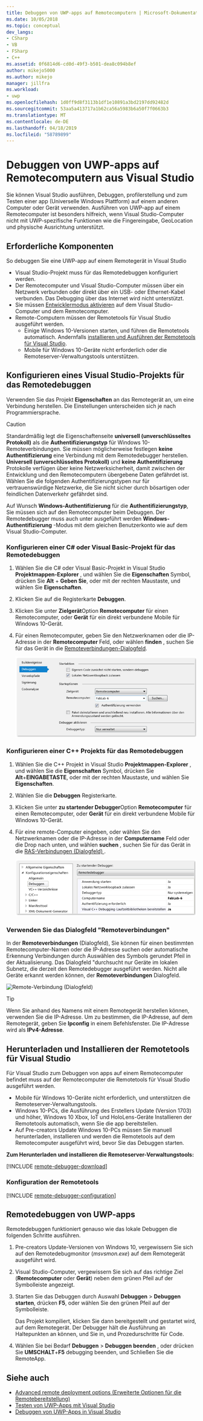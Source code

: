 ```yaml
---
title: Debuggen von UWP-apps auf Remotecomputern | Microsoft-Dokumentation
ms.date: 10/05/2018
ms.topic: conceptual
dev_langs:
- CSharp
- VB
- FSharp
- C++
ms.assetid: 0f6814d6-cd0d-49f3-b501-dea8c094b8ef
author: mikejo5000
ms.author: mikejo
manager: jillfra
ms.workload:
- uwp
ms.openlocfilehash: 1d0ff9d8f3113b1df1e10891a3bd2197dd92482d
ms.sourcegitcommit: 53aa5a413717a1b62ca56a5983b6a50f7f0663b3
ms.translationtype: MT
ms.contentlocale: de-DE
ms.lasthandoff: 04/18/2019
ms.locfileid: "58789899"
---
```

# <a name="debug-uwp-apps-on-remote-machines-from-visual-studio"></a>Debuggen von UWP-apps auf Remotecomputern aus Visual Studio

Sie können Visual Studio ausführen, Debuggen, profilerstellung und zum Testen einer app (Universelle Windows Plattform) auf einem anderen Computer oder Gerät verwenden. Ausführen von UWP-app auf einem Remotecomputer ist besonders hilfreich, wenn Visual Studio-Computer nicht mit UWP-spezifische Funktionen wie die Fingereingabe, GeoLocation und physische Ausrichtung unterstützt.

##  <a name="BKMK_Prerequisites"></a> Erforderliche Komponenten

So debuggen Sie eine UWP-app auf einem Remotegerät in Visual Studio

- Visual Studio-Projekt muss für das Remotedebuggen konfiguriert werden.
- Der Remotecomputer und Visual Studio-Computer müssen über ein Netzwerk verbunden oder direkt über ein USB- oder Ethernet-Kabel verbunden. Das Debugging über das Internet wird nicht unterstützt.
- Sie müssen [Entwicklermodus aktivieren](/windows/uwp/get-started/enable-your-device-for-development) auf dem Visual Studio-Computer und dem Remotecomputer.
- Remote-Computern müssen der Remotetools für Visual Studio ausgeführt werden.
  - Einige Windows 10-Versionen starten, und führen die Remotetools automatisch. Andernfalls [installieren und Ausführen der Remotetools für Visual Studio](#BKMK_download).
  - Mobile für Windows 10-Geräte nicht erforderlich oder die Remoteserver-Verwaltungstools unterstützen.

##  <a name="BKMK_ConnectVS"></a> Konfigurieren eines Visual Studio-Projekts für das Remotedebuggen
<a name="BKMK_DirectConnect"></a> Verwenden Sie das Projekt **Eigenschaften** an das Remotegerät an, um eine Verbindung herstellen. Die Einstellungen unterscheiden sich je nach Programmiersprache.

> [!CAUTION]
> Standardmäßig legt die Eigenschaftenseite **universell (unverschlüsseltes Protokoll)** als die **Authentifizierungstyp** für Windows 10-Remoteverbindungen. Sie müssen möglicherweise festlegen **keine Authentifizierung** eine Verbindung mit dem Remotedebugger herstellen. **Universell (unverschlüsseltes Protokoll)** und **keine Authentifizierung** Protokolle verfügen über keine Netzwerksicherheit, damit zwischen der Entwicklung und den Remotecomputern übergebene Daten gefährdet ist. Wählen Sie die folgenden Authentifizierungstypen nur für vertrauenswürdige Netzwerke, die Sie nicht sicher durch bösartigen oder feindlichen Datenverkehr gefährdet sind.
>
>Auf Wunsch **Windows-Authentifizierung** für die **Authentifizierungstyp**, Sie müssen sich auf den Remotecomputer beim Debuggen. Der Remotedebugger muss auch unter ausgeführt werden **Windows-Authentifizierung** -Modus mit dem gleichen Benutzerkonto wie auf dem Visual Studio-Computer.

###  <a name="BKMK_Choosing_the_remote_device_for_C__and_Visual_Basic_projects"></a> Konfigurieren einer C# oder Visual Basic-Projekt für das Remotedebuggen

1. Wählen Sie die C# oder Visual Basic-Projekt in Visual Studio **Projektmappen-Explorer** , und wählen Sie die **Eigenschaften** Symbol, drücken Sie **Alt** +  **Geben Sie**, oder mit der rechten Maustaste, und wählen Sie **Eigenschaften**.

1.  Klicken Sie auf die Registerkarte **Debuggen**.

1.  Klicken Sie unter **Zielgerät**Option **Remotecomputer** für einen Remotecomputer, oder **Gerät** für ein direkt verbundene Mobile für Windows 10-Gerät.

1.  Für einen Remotecomputer, geben Sie den Netzwerknamen oder die IP-Adresse in der **Remotecomputer** Feld, oder wählen **finden** , suchen Sie für das Gerät in die [Remoteverbindungen-Dialogfeld](#remote-connections).

    ![Verwaltete Projekteigenschaften für Remotedebugging](../debugger/media/vsrun_managed_projprop_remote.png "verwalteten Debug-Projekteigenschaften")

###  <a name="BKMK_Choosing_the_remote_device_for_JavaScript_and_C___projects"></a> Konfigurieren einer C++ Projekts für das Remotedebuggen

1.  Wählen Sie die C++ Projekt in Visual Studio **Projektmappen-Explorer** , und wählen Sie die **Eigenschaften** Symbol, drücken Sie **Alt**+**EINGABETASTE**, oder mit der rechten Maustaste, und wählen Sie **Eigenschaften**.

1.  Wählen Sie die **Debuggen** Registerkarte.

3.  Klicken Sie unter **zu startender Debugger**Option **Remotecomputer** für einen Remotecomputer, oder **Gerät** für ein direkt verbundene Mobile für Windows 10-Gerät.

1.  Für eine remote-Computer eingeben, oder wählen Sie den Netzwerknamen oder die IP-Adresse in der **Computername** Feld oder die Drop nach unten, und wählen **suchen** , suchen Sie für das Gerät in die [RAS-Verbindungen (Dialogfeld) ](#remote-connections).

    ![C++-Projekteigenschaften für das Remotedebuggen](../debugger/media/vsrun_cpp_projprop_remote.png "Debuggen von C++-Projekteigenschaften")

### <a name="remote-connections"></a> Verwenden Sie das Dialogfeld "Remoteverbindungen"

In der **Remoteverbindungen** (Dialogfeld), Sie können für einen bestimmten Remotecomputer-Namen oder die IP-Adresse suchen oder automatische Erkennung Verbindungen durch Auswählen des Symbols gerundet Pfeil in der Aktualisierung. Das Dialogfeld "durchsucht nur Geräte im lokalen Subnetz, die derzeit den Remotedebugger ausgeführt werden. Nicht alle Geräte erkannt werden können, der **Remoteverbindungen** Dialogfeld.

 ![Remote-Verbindung (Dialogfeld)](../debugger/media/vsrun_selectremotedebuggerdlg.png "Dialogfeld \"Remoteverbindungen\"")

>[!TIP]
>Wenn Sie anhand des Namens mit einem Remotegerät herstellen können, verwenden Sie die IP-Adresse. Um zu bestimmen, die IP-Adresse, auf dem Remotegerät, geben Sie **Ipconfig** in einem Befehlsfenster. Die IP-Adresse wird als **IPv4-Adresse**.

## <a name="BKMK_download"></a> Herunterladen und Installieren der Remotetools für Visual Studio

Für Visual Studio zum Debuggen von apps auf einem Remotecomputer befindet muss auf der Remotecomputer die Remotetools für Visual Studio ausgeführt werden.

- Mobile für Windows 10-Geräte nicht erforderlich, und unterstützen die Remoteserver-Verwaltungstools.
- Windows 10-PCs, die Ausführung des Erstellers Update (Version 1703) und höher, Windows 10 Xbox, IoT und HoloLens-Geräte Installieren der Remotetools automatisch, wenn Sie die app bereitstellen.
- Auf Pre-creators Update Windows 10-PCs müssen Sie manuell herunterladen, installieren und werden die Remotetools auf dem Remotecomputer ausgeführt wird, bevor Sie das Debuggen starten.

**Zum Herunterladen und installieren die Remoteserver-Verwaltungstools:**

[!INCLUDE [remote-debugger-download](../debugger/includes/remote-debugger-download.md)]

### <a name="BKMK_setup"></a> Konfiguration der Remotetools

[!INCLUDE [remote-debugger-configuration](../debugger/includes/remote-debugger-configuration.md)]

##  <a name="BKMK_RunRemoteDebug"></a> Remotedebuggen von UWP-apps

Remotedebuggen funktioniert genauso wie das lokale Debuggen die folgenden Schritte ausführen.

1. Pre-creators Update-Versionen von Windows 10, vergewissern Sie sich auf den Remotedebugmonitor (*msvsmon.exe*) auf dem Remotegerät ausgeführt wird.

1. Visual Studio-Computer, vergewissern Sie sich auf das richtige Ziel (**Remotecomputer** oder **Gerät**) neben dem grünen Pfeil auf der Symbolleiste angezeigt.

1. Starten Sie das Debuggen durch Auswahl **Debuggen** > **Debuggen starten**, drücken **F5**, oder wählen Sie den grünen Pfeil auf der Symbolleiste.

   Das Projekt kompiliert, klicken Sie dann bereitgestellt und gestartet wird, auf dem Remotegerät. Der Debugger hält die Ausführung an Haltepunkten an können, und Sie in, und Prozedurschritte für Code.

1. Wählen Sie bei Bedarf **Debuggen** > **Debuggen beenden** , oder drücken Sie **UMSCHALT**+**F5** debugging beenden, und Schließen Sie die RemoteApp.

## <a name="see-also"></a>Siehe auch
- [Advanced remote deployment options (Erweiterte Optionen für die Remotebereitstellung)](/windows/uwp/debug-test-perf/deploying-and-debugging-uwp-apps#advanced-remote-deployment-options)
- [Testen von UWP-Apps mit Visual Studio](/visualstudio/test/create-and-run-unit-tests-for-a-store-app-in-visual-studio/)
- [Debuggen von UWP-Apps in Visual Studio](debugging-windows-store-and-windows-universal-apps.md)
